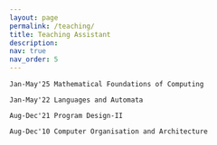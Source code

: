 ```yaml
---
layout: page
permalink: /teaching/
title: Teaching Assistant
description: 
nav: true
nav_order: 5
---
```


    Jan-May'25 Mathematical Foundations of Computing
    
    Jan-May'22 Languages and Automata

    Aug-Dec'21 Program Design-II

    Aug-Dec'10 Computer Organisation and Architecture
